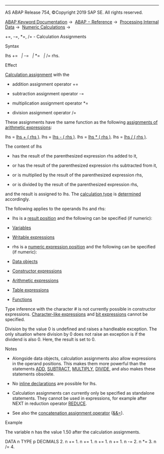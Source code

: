   

* * *

AS ABAP Release 754, ©Copyright 2019 SAP SE. All rights reserved.

[ABAP Keyword Documentation](javascript:call_link\('abenabap.htm'\)) →  [ABAP − Reference](javascript:call_link\('abenabap_reference.htm'\)) →  [Processing Internal Data](javascript:call_link\('abenabap_data_working.htm'\)) →  [Numeric Calculations](javascript:call_link\('abencompute_expressions.htm'\)) → 

+=, \-=, \*=, /= - Calculation Assignments

Syntax

lhs +=
  *|* -=
  *|* \*=
  *|* /= rhs.

Effect

[Calculation assignment](javascript:call_link\('abencalculation_assignment_glosry.htm'\) "Glossary Entry") with the

-   addition assignment operator +=

-   subtraction assignment operator \-=

-   multiplication assignment operator \*=

-   division assignment operator /=

These assignments have the same function as the following [assignments of arithmetic expressions](javascript:call_link\('abenequals_arith_expr.htm'\)):

lhs = [lhs + ( rhs )](javascript:call_link\('abapcompute_arith.htm'\)).
lhs = [lhs - ( rhs )](javascript:call_link\('abapcompute_arith.htm'\)).
lhs = [lhs \* ( rhs )](javascript:call_link\('abapcompute_arith.htm'\)).
lhs = [lhs / ( rhs )](javascript:call_link\('abapcompute_arith.htm'\)).

The content of lhs

-   has the result of the parenthesized expression rhs added to it,
    
-   or has the result of the parenthesized expression rhs subtracted from it,
    
-   or is multiplied by the result of the parenthesized expression rhs,
    
-   or is divided by the result of the parenthesized expression rhs,
    

and the result is assigned to lhs. The [calculation type](javascript:call_link\('abencalculation_type_glosry.htm'\) "Glossary Entry") is [determined](javascript:call_link\('abenarith_type.htm'\)) accordingly.

The following applies to the operands lhs and rhs:

-   lhs is a [result position](javascript:call_link\('abenresult_position_glosry.htm'\) "Glossary Entry") and the following can be specified (if numeric):
    

-   [Variables](javascript:call_link\('abenvariable_glosry.htm'\) "Glossary Entry")

-   [Writable expressions](javascript:call_link\('abenwritable_expression_glosry.htm'\) "Glossary Entry")

-   rhs is a [numeric expression position](javascript:call_link\('abennumerical_expr_position_glosry.htm'\) "Glossary Entry") and the following can be specified (if numeric):
    

-   [Data objects](javascript:call_link\('abennumeric_data_object_glosry.htm'\) "Glossary Entry")

-   [Constructor expressions](javascript:call_link\('abenconstructor_glosry.htm'\) "Glossary Entry")

-   [Arithmetic expressions](javascript:call_link\('abenarithmetic_expression_glosry.htm'\) "Glossary Entry")

-   [Table expressions](javascript:call_link\('abentable_expression_glosry.htm'\) "Glossary Entry")

-   [Functions](javascript:call_link\('abenfunction_glosry.htm'\) "Glossary Entry")

Type inference with the character # is not currently possible in constructor expressions. [Character-like expressions](javascript:call_link\('abencharlike_expression_glosry.htm'\) "Glossary Entry") and [bit expressions](javascript:call_link\('abenbit_expression_glosry.htm'\) "Glossary Entry") cannot be specified.

Division by the value 0 is undefined and raises a handleable exception. The only situation where division by 0 does not raise an exception is if the dividend is also 0. Here, the result is set to 0.

Notes

-   Alongside data objects, calculation assignments also allow expressions in the operand positions. This makes them more powerful than the statements [ADD](javascript:call_link\('abapadd.htm'\)), [SUBTRACT](javascript:call_link\('abapsubtract_multiply_divide.htm'\)), [MULTIPLY](javascript:call_link\('abapsubtract_multiply_divide.htm'\)), [DIVIDE](javascript:call_link\('abapsubtract_multiply_divide.htm'\)), and also makes these statements obsolete.
    
-   No [inline declarations](javascript:call_link\('abendata_inline.htm'\)) are possible for lhs.
    
-   Calculation assignments can currently only be specified as standalone statements. They cannot be used in expressions, for example after NEXT in reduction operator [REDUCE](javascript:call_link\('abenconstructor_expression_reduce.htm'\)).
    
-   See also the [concatenation assignment operator](javascript:call_link\('abenconcat_assignment_op_glosry.htm'\) "Glossary Entry") ([&&=](javascript:call_link\('abencalculation_assignment_string.htm'\))).
    

Example

The variable n has the value 1.50 after the calculation assignments.

DATA n TYPE p DECIMALS 2.
n += 1.
n += 1.
n += 1.
n += 1.
n -= 2.
n \*= 3.
n /= 4.